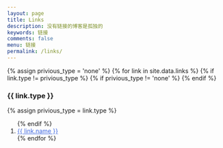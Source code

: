 ```yaml
---
layout: page
title: Links
description: 没有链接的博客是孤独的
keywords: 链接
comments: false
menu: 链接
permalink: /links/
---
```


<div>
  {% assign privious_type = 'none' %}
  {% for link in site.data.links %}
    {% if link.type != privious_type %}
      {% if privious_type != 'none' %}
        </ol>
      {% endif %}
      <h3>{{ link.type }}</h3>
      {% assign privious_type = link.type %}
      <ol class="posts-list" >
    {% endif %}
    <li class="posts-list-item">
      <a class="posts-list-name" style="color:#4169E1" href="{{ link.url }}">{{ link.name }}</a>
    </li>
  {% endfor %}
  </ol>
</div>